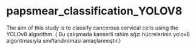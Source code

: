 # papsmear_classification_YOLOV8
The aim of this study is to classify cancerous cervical cells using the YOLOv8 algorithm.  ( Bu çalışmada kanserli rahim ağzı hücrelerinin yolov8 algoritmasıyla sınıflandırılması amaçlanmıştır.)
